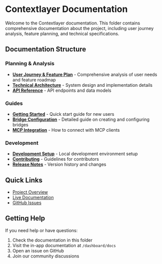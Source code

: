 # Contextlayer Documentation

Welcome to the Contextlayer documentation. This folder contains comprehensive documentation about the project, including user journey analysis, feature planning, and technical specifications.

## Documentation Structure

### Planning & Analysis

- [**User Journey & Feature Plan**](./user-journey-analysis.md) - Comprehensive analysis of user needs and feature roadmap
- [**Technical Architecture**](./technical-architecture.md) - System design and implementation details
- [**API Reference**](./api-reference.md) - API endpoints and data models

### Guides

- [**Getting Started**](./getting-started.md) - Quick start guide for new users
- [**Bridge Configuration**](./bridge-configuration.md) - Detailed guide on creating and configuring bridges
- [**MCP Integration**](./mcp-integration.md) - How to connect with MCP clients

### Development

- [**Development Setup**](./development-setup.md) - Local development environment setup
- [**Contributing**](./contributing.md) - Guidelines for contributors
- [**Release Notes**](./release-notes.md) - Version history and changes

## Quick Links

- [Project Overview](../README.md)
- [Live Documentation](../src/app/dashboard/docs/page.tsx)
- [GitHub Issues](https://github.com/your-repo/contextlayer/issues)

## Getting Help

If you need help or have questions:

1. Check the documentation in this folder
2. Visit the in-app documentation at `/dashboard/docs`
3. Open an issue on GitHub
4. Join our community discussions
